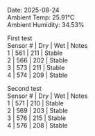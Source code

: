 Date: 2025-08-24    
Ambient Temp: 25.91°C    
Ambient Humidity: 34.53%  

First test  
Sensor \# | Dry | Wet | Notes  
1 | 561 | 211 | Stable  
2 | 566 | 202 | Stable  
3 | 573 | 211 | Stable  
4 | 574 | 209 | Stable

Second test  
Sensor \# | Dry | Wet | Notes  
1 | 571 | 210 | Stable  
2 | 569 | 203 | Stable  
3 | 576 | 215 | Stable  
4 | 576 | 208 | Stable